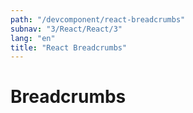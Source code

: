 ```yaml
---
path: "/devcomponent/react-breadcrumbs"
subnav: "3/React/React/3"
lang: "en"
title: "React Breadcrumbs"
---
```


# Breadcrumbs

<reactbreadcrumb1></reactbreadcrumb1>